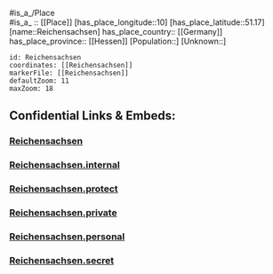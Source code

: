 ﻿---
location: [51.17,10] 
mapzoom: [7,12] 
mapmarker: city 
type: City
tags:
- geo/City


SpocWebEntityId: 33690
isDeleted: false
confidential: public

---
#is_a_/Place  
#is_a_ :: [[Place]] 
[has_place_longitude::10] 
[has_place_latitude::51.17] 
[name::Reichensachsen] 
has_place_country:: [[Germany]]  
has_place_province:: [[Hessen]] 
[Population::] 
[Unknown::] 


```leaflet
id: Reichensachsen
coordinates: [[Reichensachsen]] 
markerFile: [[Reichensachsen]] 
defaultZoom: 11 
maxZoom: 18
```


## Confidential Links & Embeds: 

### [Reichensachsen](/_public/Earth/Continent/Europe/Europe~Central/Germany/Germany~West/Hessen/counties~Hessen/Werra-Meißner-Kreis/cities~Werra-Meißner/Eschwege/boroughs~Eschwege/Reichensachsen.md) 

### [Reichensachsen.internal](/_internal/Earth/Continent/Europe/Europe~Central/Germany/Germany~West/Hessen/counties~Hessen/Werra-Meißner-Kreis/cities~Werra-Meißner/Eschwege/boroughs~Eschwege/Reichensachsen.internal.md) 

### [Reichensachsen.protect](/_protect/Earth/Continent/Europe/Europe~Central/Germany/Germany~West/Hessen/counties~Hessen/Werra-Meißner-Kreis/cities~Werra-Meißner/Eschwege/boroughs~Eschwege/Reichensachsen.protect.md) 

### [Reichensachsen.private](/_private/Earth/Continent/Europe/Europe~Central/Germany/Germany~West/Hessen/counties~Hessen/Werra-Meißner-Kreis/cities~Werra-Meißner/Eschwege/boroughs~Eschwege/Reichensachsen.private.md) 

### [Reichensachsen.personal](/_personal/Earth/Continent/Europe/Europe~Central/Germany/Germany~West/Hessen/counties~Hessen/Werra-Meißner-Kreis/cities~Werra-Meißner/Eschwege/boroughs~Eschwege/Reichensachsen.personal.md) 

### [Reichensachsen.secret](/_secret/Earth/Continent/Europe/Europe~Central/Germany/Germany~West/Hessen/counties~Hessen/Werra-Meißner-Kreis/cities~Werra-Meißner/Eschwege/boroughs~Eschwege/Reichensachsen.secret.md) 
